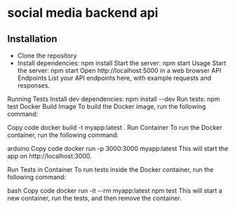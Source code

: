 # social media backend api

## Installation
- Clone the repository
- Install dependencies: npm install
Start the server: npm start
Usage
Start the server: npm start
Open http://localhost:5000 in a web browser
API Endpoints
List your API endpoints here, with example requests and responses.

Running Tests
Install dev dependencies: npm install --dev
Run tests: npm test
Docker
Build Image
To build the Docker image, run the following command:

Copy code
docker build -t myapp:latest .
Run Container
To run the Docker container, run the following command:

arduino
Copy code
docker run -p 3000:3000 myapp:latest
This will start the app on http://localhost:3000.

Run Tests in Container
To run tests inside the Docker container, run the following command:

bash
Copy code
docker run -it --rm myapp:latest npm test
This will start a new container, run the tests, and then remove the container.

